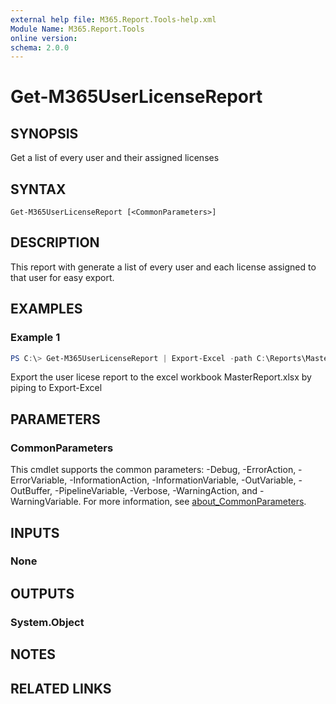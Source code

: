 ```yaml
---
external help file: M365.Report.Tools-help.xml
Module Name: M365.Report.Tools
online version:
schema: 2.0.0
---
```


# Get-M365UserLicenseReport

## SYNOPSIS
Get a list of every user and their assigned licenses

## SYNTAX

```
Get-M365UserLicenseReport [<CommonParameters>]
```

## DESCRIPTION
This report with generate a list of every user and each license assigned to that user for easy export. 

## EXAMPLES

### Example 1
```powershell
PS C:\> Get-M365UserLicenseReport | Export-Excel -path C:\Reports\MasterReport.xlsx -Worksheetname UserLicenseReport -Tablename UserLicenses
```

Export the user licese report to the excel workbook MasterReport.xlsx by piping to Export-Excel

## PARAMETERS

### CommonParameters
This cmdlet supports the common parameters: -Debug, -ErrorAction, -ErrorVariable, -InformationAction, -InformationVariable, -OutVariable, -OutBuffer, -PipelineVariable, -Verbose, -WarningAction, and -WarningVariable. For more information, see [about_CommonParameters](http://go.microsoft.com/fwlink/?LinkID=113216).

## INPUTS

### None

## OUTPUTS

### System.Object
## NOTES

## RELATED LINKS
